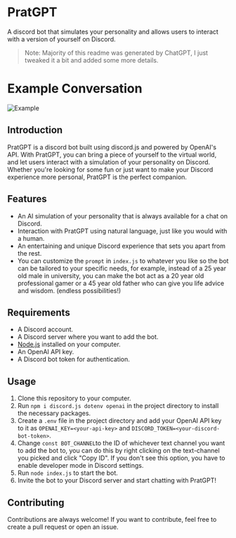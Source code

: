 # PratGPT
A discord bot that simulates your personality and allows users to interact with a version of yourself on Discord.
> Note: Majority of this readme was generated by ChatGPT, I just tweaked it a bit and added some more details.

# Example Conversation
![Example](./assets/pratgpt.jpg)

## Introduction
PratGPT is a discord bot built using discord.js and powered by OpenAI's API. With PratGPT, you can bring a piece of yourself to the virtual world, and let users interact with a simulation of your personality on Discord. Whether you're looking for some fun or just want to make your Discord experience more personal, PratGPT is the perfect companion.

## Features
- An AI simulation of your personality that is always available for a chat on Discord.
- Interaction with PratGPT using natural language, just like you would with a human.
- An entertaining and unique Discord experience that sets you apart from the rest.
- You can customize the `prompt` in `index.js` to whatever you like so the bot can be tailored to your specific needs, for example, instead of a 25 year old male in university, you can make the bot act as a 20 year old professional gamer or a 45 year old father who can give you life advice and wisdom. (endless possibilities!)

## Requirements
- A Discord account.
- A Discord server where you want to add the bot.
- [Node.js](https://nodejs.org/) installed on your computer.
- An OpenAI API key.
- A Discord bot token for authentication.

## Usage
1. Clone this repository to your computer.
2. Run `npm i discord.js dotenv openai` in the project directory to install the necessary packages.
3. Create a `.env` file in the project directory and add your OpenAI API key to it as `OPENAI_KEY=<your-api-key>` and `DISCORD_TOKEN=<your-discord-bot-token>`.
4. Change  `const BOT_CHANNEL`to the ID of whichever text channel you want to add the bot to, you can do this by right clicking on the text-channel you picked and click "Copy ID". If you don't see this option, you have to enable developer mode in Discord settings.
5. Run `node index.js` to start the bot.
6. Invite the bot to your Discord server and start chatting with PratGPT!

## Contributing
Contributions are always welcome! If you want to contribute, feel free to create a pull request or open an issue.
